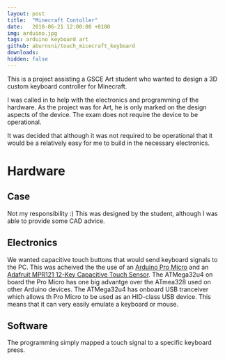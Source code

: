```yaml
---
layout: post
title:  "Minecraft Contoller"
date:   2018-06-21 12:00:00 +0100
img: arduino.jpg
tags: arduino keyboard art
github: aburnsni/touch_micecraft_keyboard
downloads:
hidden: false
---
```

This is a project assisting a GSCE Art student who wanted to design a 3D custom keyboard controller for Minecraft.

I was called in to help with the electronics and programming of the hardware.  As the project was for Art, he is only marked on the design aspects of the device.  The exam does not require the device to be operational.

It was decided that although it was not required to be operational that it would be a relatively easy for me to build in the necessary electronics.

# Hardware

## Case

Not my responsibility :)  This was designed by the student, although I was able to provide some CAD advice.

## Electronics

We wanted capacitive touch buttons that would send keyboard signals to the PC.  This was acheived the the use of an [Arduino Pro Micro][pro_micro] and an [Adafruit MPR121 12-Key Capacitive Touch Sensor][mpr121].  The ATMega32u4 on board the Pro Micro has one big advantge over the ATmea328 used on other Arduino devices.  The ATMega32u4 has onboard USB tranceiver which allows th Pro Micro to be used as an HID-class USB device.  This means that it can very easily emulate a keyboard or mouse.

## Software
The programming simply mapped a touch signal to a specific keyboard press.

[pro_micro]: https://www.sparkfun.com/products/12640
[mpr121]: https://learn.adafruit.com/adafruit-mpr121-12-key-capacitive-touch-sensor-breakout-tutorial/overview